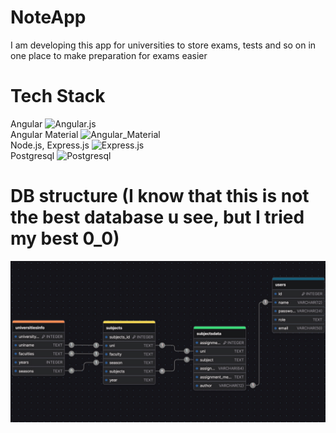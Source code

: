 # NoteApp

I am developing this app for universities to store exams, tests and so on in one place to make preparation for exams easier

# Tech Stack
Angular ![Angular.js](https://img.shields.io/badge/Angular-DD0031?style=for-the-badge&logo=angular&logoColor=white) <br>
Angular Material ![Angular_Material](https://img.shields.io/badge/%20-Angular%20Material-blue?style=for-the-badge&logo=angular) <br>
Node.js, Express.js ![Express.js](https://img.shields.io/badge/express.js-000000?style=for-the-badge&logo=express&logoColor=white) <br>
Postgresql ![Postgresql](https://img.shields.io/badge/postgresql-4169e1?style=for-the-badge&logo=postgresql&logoColor=white) <br>

# DB structure (I know that this is not the best database u see, but I tried my best 0_0)
![DB Structure](./src/assets/imgs/DB%20Structure.png)